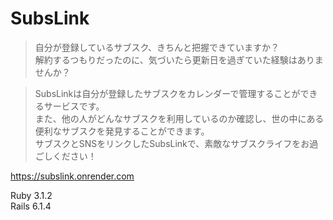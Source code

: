 # SubsLink

> 自分が登録しているサブスク、きちんと把握できていますか？<br>
解約するつもりだったのに、気づいたら更新日を過ぎていた経験はありませんか？<br>

> SubsLinkは自分が登録したサブスクをカレンダーで管理することができるサービスです。<br>
また、他の人がどんなサブスクを利用しているのか確認し、世の中にある便利なサブスクを発見することができます。<br>
サブスクとSNSをリンクしたSubsLinkで、素敵なサブスクライフをお過ごしください！

https://subslink.onrender.com

Ruby 3.1.2<br>
Rails 6.1.4
